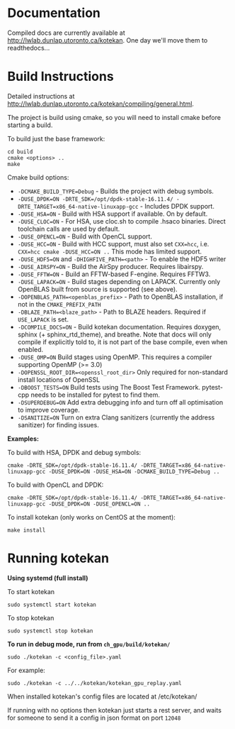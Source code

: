 # Documentation

Compiled docs are currently available at http://lwlab.dunlap.utoronto.ca/kotekan.
One day we'll move them to readthedocs...

# Build Instructions

Detailed instructions at http://lwlab.dunlap.utoronto.ca/kotekan/compiling/general.html.

The project is build using cmake, so you will need to install cmake
before starting a build.

To build just the base framework:

	cd build
	cmake <options> ..
	make

Cmake build options:

* `-DCMAKE_BUILD_TYPE=Debug` - Builds the project with debug symbols.
* `-DUSE_DPDK=ON -DRTE_SDK=/opt/dpdk-stable-16.11.4/ -DRTE_TARGET=x86_64-native-linuxapp-gcc` - Includes DPDK support.
* `-DUSE_HSA=ON` - Build with HSA support if available. On by default.
* `-DUSE_CLOC=ON` - For HSA, use cloc.sh to compile .hsaco binaries. Direct toolchain calls are used by default.
* `-DUSE_OPENCL=ON` - Build with OpenCL support.
* `-DUSE_HCC=ON` - Build with HCC support, must also set `CXX=hcc`, i.e. `CXX=hcc cmake -DUSE_HCC=ON ..`  This mode has limited support.
* `-DUSE_HDF5=ON` and `-DHIGHFIVE_PATH=<path>` - To enable the HDF5 writer
* `-DUSE_AIRSPY=ON` - Build the AirSpy producer. Requires libairspy.
* `-DUSE_FFTW=ON` - Build an FFTW-based F-engine. Requires FFTW3.
* `-DUSE_LAPACK=ON` - Build stages depending on LAPACK. Currently only OpenBLAS built from source is supported (see above).
* `-DOPENBLAS_PATH=<openblas_prefix>` - Path to OpenBLAS installation, if not in the `CMAKE_PREFIX_PATH`
* `-DBLAZE_PATH=<blaze_path>` - Path to BLAZE headers. Required if `USE_LAPACK` is set.
* `-DCOMPILE_DOCS=ON` - Build kotekan documentation. Requires doxygen, sphinx (+ sphinx_rtd_theme), and breathe. Note that docs will only compile if explicitly told to, it is not part of the base compile, even when enabled.
* `-DUSE_OMP=ON` Build stages using OpenMP. This requires a compiler supporting OpenMP (>= 3.0)
* `-DOPENSSL_ROOT_DIR=<openssl_root_dir>` Only required for non-standard install locations of OpenSSL
* `-DBOOST_TESTS=ON` Build tests using The Boost Test Framework. pytest-cpp needs to be installed for pytest to find them.
* `-DSUPERDEBUG=ON` Add extra debugging info and turn off all optimisation to improve coverage.
* `-DSANITIZE=ON` Turn on extra Clang sanitizers (currently the address sanitizer) for finding issues.

**Examples:**

To build with HSA, DPDK and debug symbols:

    cmake -DRTE_SDK=/opt/dpdk-stable-16.11.4/ -DRTE_TARGET=x86_64-native-linuxapp-gcc -DUSE_DPDK=ON -DUSE_HSA=ON -DCMAKE_BUILD_TYPE=Debug ..

To build with OpenCL and DPDK:

    cmake -DRTE_SDK=/opt/dpdk-stable-16.11.4/ -DRTE_TARGET=x86_64-native-linuxapp-gcc -DUSE_DPDK=ON -DUSE_OPENCL=ON ..

To install kotekan (only works on CentOS at the moment):

	make install

# Running kotekan

**Using systemd (full install)**

To start kotekan

    sudo systemctl start kotekan

To stop kotekan

    sudo systemctl stop kotekan

**To run in debug mode, run from `ch_gpu/build/kotekan/`**

    sudo ./kotekan -c <config_file>.yaml

For example:

    sudo ./kotekan -c ../../kotekan/kotekan_gpu_replay.yaml

When installed kotekan's config files are located at /etc/kotekan/

If running with no options then kotekan just starts a rest server, and waits for someone to send it a config in json format on port `12048`

